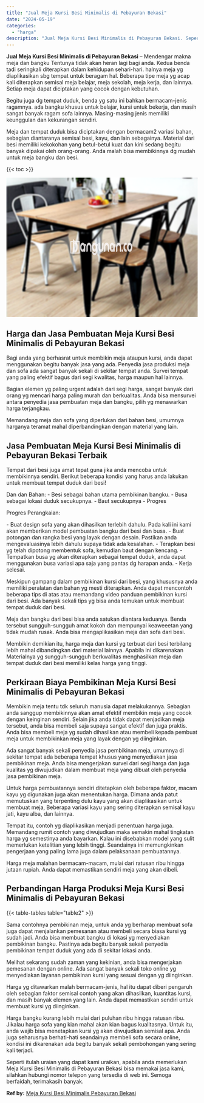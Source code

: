 ```yaml
---
title: "Jual Meja Kursi Besi Minimalis di Pebayuran Bekasi"
date: "2024-05-19"
categories: 
  - "harga"
description: "Jual Meja Kursi Besi Minimalis di Pebayuran Bekasi. Seperti itulah uraian yang dapat kami uraikan, apabila anda memerlukan Meja Kursi Besi Minimalis di Pebay..."
---
```


**Jual Meja Kursi Besi Minimalis di Pebayuran Bekasi** – Mendengar makna meja dan bangku Tentunya tidak akan heran lagi bagi anda. Kedua benda tadi seringkali diterapkan dalam kehidupan sehari-hari. halnya meja yg diaplikasikan sbg tempat untuk beragam hal. Beberapa tipe meja yg acap kali diterapkan semisal meja belajar, meja sekolah, meja kerja, dan lainnya. Setiap meja dapat diciptakan yang cocok dengan kebutuhan.

Begitu juga dg tempat duduk, benda yg satu ini bahkan bermacam-jenis ragamnya. ada bangku khusus untuk belajar, kursi untuk bekerja, dan masih sangat banyak ragam sofa lainnya. Masing-masing jenis memiliki keunggulan dan kekurangan sendiri.

Meja dan tempat duduk bisa diciptakan dengan bermacam2 variasi bahan, sebagian diantaranya semisal besi, kayu, dan lain sebagainya. Material dari besi memiliki kekokohan yang betul-betul kuat dan kini sedang begitu banyak dipakai oleh orang-orang. Anda malah bisa membikinnya dg mudah untuk meja bangku dan besi.

{{< toc >}}

![Jual Meja Kursi Besi Minimalis di Pebayuran Bekasi](/images/jual-meja-besi-murah25.png)

## Harga dan Jasa Pembuatan Meja Kursi Besi Minimalis di Pebayuran Bekasi

Bagi anda yang berhasrat untuk membikin meja ataupun kursi, anda dapat menggunakan begitu banyak jasa yang ada. Penyedia jasa produksi meja dan sofa ada sangat banyak sekali di sekitar tempat anda. Survei tempat yang paling efektif bagus dari segi kwalitas, harga maupun hal lainnya.

Bagian elemen yg paling urgent adalah dari segi harga, sangat banyak dari orang yg mencari harga paling murah dan berkualitas. Anda bisa mensurvei antara penyedia jasa pembuatan meja dan bangku, pilih yg menawarkan harga terjangkau.

Memandang meja dan sofa yang diperlukan dari bahan besi, umumnya harganya teramat mahal diperbandingkan dengan material yang lain.

## Jasa Pembuatan Meja Kursi Besi Minimalis di Pebayuran Bekasi Terbaik

Tempat dari besi juga amat tepat guna jika anda mencoba untuk membikinnya sendiri. Berikut beberapa kondisi yang harus anda lakukan untuk membuat tempat duduk dari besi!

Dan dan Bahan: - Besi sebagai bahan utama pembikinan bangku. - Busa sebagai lokasi duduk secukupnya. - Baut secukupnya - Progres

Progres Perangkaian:

\- Buat design sofa yang akan dihasilkan terlebih dahulu. Pada kali ini kami akan memberikan model pembuatan bangku dari besi dan busa. - Buat potongan dan rangka besi yang layak dengan desain. Pastikan anda mengevaluasinya lebih dahulu supaya tidak ada kesalahan. - Terapkan besi yg telah dipotong membentuk sofa, kemudian baut dengan kencang. - Tempatkan busa yg akan diterapkan sebagai tempat duduk, anda dapat menggunakan busa variasi apa saja yang pantas dg harapan anda. - Kerja selesai.

Meskipun gampang dalam pembikinan kursi dari besi, yang khususnya anda memiliki peralatan dan bahan yg mesti diterapkan. Anda dapat mencontoh beberapa tips di atas atau memandang video panduan pembikinan kursi dari besi. Ada banyak sekali tips yg bisa anda temukan untuk membuat tempat duduk dari besi.

Meja dan bangku dari besi bisa anda satukan diantara keduanya. Benda tersebut sungguh-sungguh amat kokoh dan mempunyai keaweeetan yang tidak mudah rusak. Anda bisa mengaplikasikan meja dan sofa dari besi.

Membikin demikian itu, harga meja dan kursi yg terbuat dari besi terbilang lebih mahal dibandingkan dari material lainnya. Apabila ini dikarenakan Materialnya yg sungguh-sungguh berkwalitas menghasilkan meja dan tempat duduk dari besi memiliki kelas harga yang tinggi.

## Perkiraan Biaya Pembikinan Meja Kursi Besi Minimalis di Pebayuran Bekasi

Membikin meja tentu tdk seluruh manusia dapat melakukannya. Sebagian anda sanggup membikinnya akan amat efektif membikin meja yang cocok dengan keinginan sendiri. Selain jika anda tidak dapat menjadikan meja tersebut, anda bisa membeli saja supaya sangat efektif dan juga praktis. Anda bisa membeli meja yg sudah dihasilkan atau membeli kepada pembuat meja untuk membikinkan meja yang layak dengan yg diinginkan.

Ada sangat banyak sekali penyedia jasa pembikinan meja, umumnya di sekitar tempat ada beberapa tempat khusus yang menyediakan jasa pembikinan meja. Anda bisa mengerjakan survei dari segi harga dan juga kualitas yg diwujudkan dalam membuat meja yang dibuat oleh penyedia jasa pembikinan meja.

Untuk harga pembuatannya sendiri ditetapkan oleh beberapa faktor, macam kayu yg digunakan juga akan menentukan harga. Dimana anda patut memutuskan yang terpenting dulu kayu yang akan diaplikasikan untuk membuat meja, Beberapa variasi kayu yang sering diterapkan semisal kayu jati, kayu alba, dan lainnya.

Tempat itu, contoh yg diaplikasikan menjadi penentuan harga juga. Memandang rumit contoh yang diwujudkan maka semakin mahal tingkatan harga yg semestinya anda bayarkan. Kalau ini disebabkan model yang sulit memerlukan ketelitian yang lebih tinggi. Seandainya ini memungkinkan pengerjaan yang paling lama juga dalam pelaksanaan pembuatannya.

Harga meja malahan bermacam-macam, mulai dari ratusan ribu hingga jutaan rupiah. Anda dapat memastikan sendiri meja yang akan dibeli.

## Perbandingan Harga Produksi Meja Kursi Besi Minimalis di Pebayuran Bekasi

{{< table-tables table="table2" >}}

Sama contohnya pembikinan meja, untuk anda yg berharap membuat sofa juga dapat menjalankan pemesanan atau membeli secara biasa kursi yg sudah jadi. Anda bisa membuat bangku di lokasi yg menyediakan pembikinan bangku. Pastinya ada begitu banyak sekali penyedia pembikinan tempat duduk yang ada di sekitar lokasi anda.

Melihat sekarang sudah zaman yang kekinian, anda bisa mengerjakan pemesanan dengan online. Ada sangat banyak sekali toko online yg menyediakan layanan pembikinan kursi yang sesuai dengan yg diinginkan.

Harga yg ditawarkan malah bermacam-jenis, hal itu dapat diberi pengaruh oleh sebagian faktor semisal contoh yang akan dihasilkan, kuantitas kursi, dan masih banyak elemen yang lain. Anda dapat memastikan sendiri untuk membuat kursi yg diinginkan.

Harga bangku kurang lebih mulai dari puluhan ribu hingga ratusan ribu. Jikalau harga sofa yang kian mahal akan kian bagus kualitasnya. Untuk itu, anda wajib bisa menetapkan kursi yg akan diwujudkan semisal apa. Anda juga seharusnya berhati-hati seandainya membeli sofa secara online, kondisi ini dikarenakan ada begitu banyak sekali pembohongan yang sering kali terjadi.

Seperti itulah uraian yang dapat kami uraikan, apabila anda memerlukan Meja Kursi Besi Minimalis di Pebayuran Bekasi bisa memakai jasa kami, silahkan hubungi nomor telepon yang tersedia di web ini. Semoga berfaidah, terimakasih banyak.

**Ref by:** [Meja Kursi Besi Minimalis Pebayuran Bekasi](https://id.wikipedia.org/wiki/Meja)
